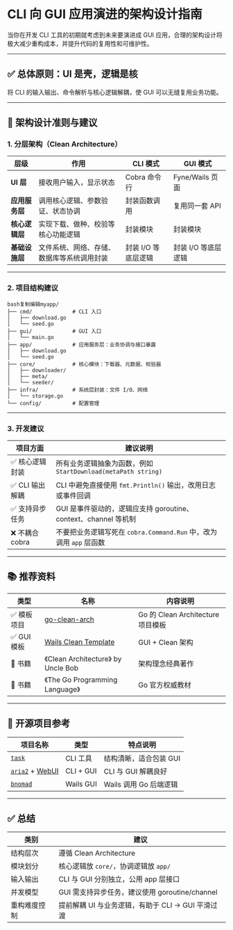 # CLI 向 GUI 应用演进的架构设计指南

当你在开发 CLI 工具的初期就考虑到未来要演进成 GUI 应用，合理的架构设计将极大减少重构成本，并提升代码的复用性和可维护性。

------

## ✅ 总体原则：UI 是壳，逻辑是核

将 CLI 的输入输出、命令解析与核心逻辑解耦，使 GUI 可以无缝复用业务功能。

------

## 🧠 架构设计准则与建议

### 1. 分层架构（Clean Architecture）

| 层级           | 作用                                       | CLI 模式            | GUI 模式            |
| -------------- | ------------------------------------------ | ------------------- | ------------------- |
| **UI 层**      | 接收用户输入，显示状态                     | Cobra 命令行        | Fyne/Wails 页面     |
| **应用服务层** | 调用核心逻辑、参数验证、状态协调           | 封装函数调用        | 复用同一套 API      |
| **核心逻辑层** | 实现下载、做种、校验等核心功能逻辑         | 封装模块            | 封装模块            |
| **基础设施层** | 文件系统、网络、存储、数据库等系统调用封装 | 封装 I/O 等底层逻辑 | 封装 I/O 等底层逻辑 |



------

### 2. 项目结构建议

```
bash复制编辑myapp/
├── cmd/             # CLI 入口
│   ├── download.go
│   └── seed.go
├── gui/             # GUI 入口
│   └── main.go
├── app/             # 应用服务层：业务协调与接口暴露
│   ├── download.go
│   └── seed.go
├── core/            # 核心模块：下载器、元数据、校验器
│   ├── downloader/
│   ├── meta/
│   └── seeder/
├── infra/           # 系统层封装：文件 I/O、网络
│   └── storage.go
└── config/          # 配置管理
```

------

### 3. 开发建议

| 项目方面       | 建议说明                                                     |
| -------------- | ------------------------------------------------------------ |
| ✅ 核心逻辑封装 | 所有业务逻辑抽象为函数，例如 `StartDownload(metaPath string)` |
| ✅ CLI 输出解耦 | CLI 中避免直接使用 `fmt.Println()` 输出，改用日志或事件回调  |
| ✅ 支持异步任务 | GUI 是事件驱动的，逻辑应支持 goroutine、context、channel 等机制 |
| ❌ 不耦合 cobra | 不要把业务逻辑写死在 `cobra.Command.Run` 中，改为调用 `app` 层函数 |



------

## 📚 推荐资料

| 类型       | 名称                                                         | 内容说明                          |
| ---------- | ------------------------------------------------------------ | --------------------------------- |
| ✅ 模板项目 | [go-clean-arch](https://github.com/bxcodec/go-clean-arch)    | Go 的 Clean Architecture 项目模板 |
| ✅ GUI 模板 | [Wails Clean Template](https://github.com/GreenLightning/wails-clean-template) | GUI + Clean 架构                  |
| 📘 书籍     | 《Clean Architecture》 by Uncle Bob                          | 架构理念经典著作                  |
| 📘 书籍     | 《The Go Programming Language》                              | Go 官方权威教材                   |



------

## 🧩 开源项目参考

| 项目名称                                                     | 类型      | 特点说明               |
| ------------------------------------------------------------ | --------- | ---------------------- |
| [`task`](https://github.com/go-task/task)                    | CLI 工具  | 结构清晰，适合包装 GUI |
| [`aria2`](https://github.com/aria2/aria2) + [WebUI](https://github.com/ziahamza/webui-aria2) | CLI + GUI | CLI 与 GUI 解耦良好    |
| [`bnomad`](https://github.com/robbert229/bnomad)             | Wails GUI | Wails 调用 Go 后端逻辑 |



------

## ✅ 总结

| 类别         | 建议                                              |
| ------------ | ------------------------------------------------- |
| 结构层次     | 遵循 Clean Architecture                           |
| 模块划分     | 核心逻辑放 `core/`，协调逻辑放 `app/`             |
| 输入输出     | CLI 与 GUI 分别独立，公用 app 层接口              |
| 并发模型     | GUI 需支持异步任务，建议使用 goroutine/channel    |
| 重构难度控制 | 提前解耦 UI 与业务逻辑，有助于 CLI → GUI 平滑过渡 |